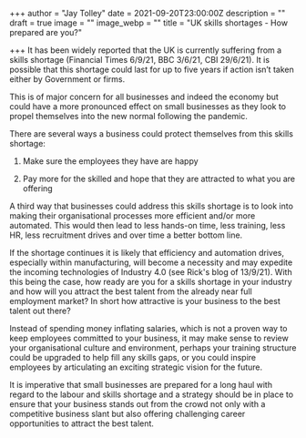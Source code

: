 +++
author = "Jay Tolley"
date = 2021-09-20T23:00:00Z
description = ""
draft = true
image = ""
image_webp = ""
title = "UK skills shortages - How prepared are you?"

+++
It has been widely reported that the UK is currently suffering from a skills shortage (Financial Times 6/9/21, BBC 3/6/21, CBI 29/6/21). It is possible that this shortage could last for up to five years if action isn’t taken either by Government or firms.

This is of major concern for all businesses and indeed the economy but could have a more pronounced effect on small businesses as they look to propel themselves into the new normal following the pandemic.

There are several ways a business could protect themselves from this skills shortage:

1) Make sure the employees they have are happy

2) Pay more for the skilled and hope that they are attracted to what you are offering

A third way that businesses could address this skills shortage is to look into making their organisational processes more efficient and/or more automated. This would then lead to less hands-on time, less training, less HR, less recruitment drives and over time a better bottom line.

If the shortage continues it is likely that efficiency and automation drives, especially within manufacturing, will become a necessity and may expedite the incoming technologies of Industry 4.0 (see Rick's blog of 13/9/21). With this being the case, how ready are you for a skills shortage in your industry and how will you attract the best talent from the already near full employment market? In short how attractive is your business to the best talent out there?

Instead of spending money inflating salaries, which is not a proven way to keep employees committed to your business, it may make sense to review your organisational culture and environment, perhaps your training structure could be upgraded to help fill any skills gaps, or you could inspire employees by articulating an exciting strategic vision for the future.

It is imperative that small businesses are prepared for a long haul with regard to the labour and skills shortage and a strategy should be in place to ensure that your business stands out from the crowd not only with a competitive business slant but also offering challenging career opportunities to attract the best talent.